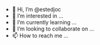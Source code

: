 - 👋 Hi, I’m @estedjoc
- 👀 I’m interested in ...
- 🌱 I’m currently learning ...
- 💞️ I’m looking to collaborate on ...
- 📫 How to reach me ...

<!---
estedjoc/estedjoc is a ✨ special ✨ repository because its `README.md` (this file) appears on your GitHub profile.
You can click the Preview link to take a look at your changes.
--->
